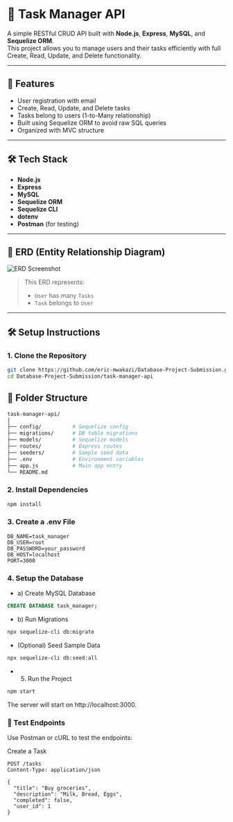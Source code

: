 # 📝 Task Manager API

A simple RESTful CRUD API built with **Node.js**, **Express**, **MySQL**, and **Sequelize ORM**.  
This project allows you to manage users and their tasks efficiently with full Create, Read, Update, and Delete functionality.

---

## 📌 Features

- User registration with email
- Create, Read, Update, and Delete tasks
- Tasks belong to users (1-to-Many relationship)
- Built using Sequelize ORM to avoid raw SQL queries
- Organized with MVC structure

---

## 🛠️ Tech Stack

- **Node.js**
- **Express**
- **MySQL**
- **Sequelize ORM**
- **Sequelize CLI**
- **dotenv**
- **Postman** (for testing)

---

## 🧱 ERD (Entity Relationship Diagram)

![ERD Screenshot](./erd.png)

> This ERD represents:
> - `User` has many `Tasks`
> - `Task` belongs to `User`

---

## 🛠️ Setup Instructions

### 1. Clone the Repository

```bash
git clone https://github.com/eric-mwakazi/Database-Project-Submission.git
cd Database-Project-Submission/task-manager-api
```
## 📂 Folder Structure
```bash
task-manager-api/
│
├── config/          # Sequelize config
├── migrations/      # DB table migrations
├── models/          # Sequelize models
├── routes/          # Express routes
├── seeders/         # Sample seed data
├── .env             # Environment variables
├── app.js           # Main app entry
└── README.md
```
### 2. Install Dependencies
```bash
npm install
```
### 3. Create a .env File
```env
DB_NAME=task_manager
DB_USER=root
DB_PASSWORD=your_password
DB_HOST=localhost
PORT=3000
```
### 4. Setup the Database
* a) Create MySQL Database
```sql
CREATE DATABASE task_manager;
```
* b) Run Migrations
```bash
npx sequelize-cli db:migrate
```
* (Optional) Seed Sample Data
```bash
npx sequelize-cli db:seed:all
```
* 5. Run the Project
```bash
npm start
```
The server will start on http://localhost:3000.

### 🧪 Test Endpoints
Use Postman or cURL to test the endpoints:

Create a Task
```http
POST /tasks
Content-Type: application/json

{
  "title": "Buy groceries",
  "description": "Milk, Bread, Eggs",
  "completed": false,
  "user_id": 1
}
```

